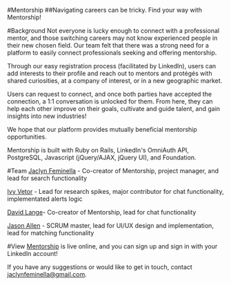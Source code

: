 #Mentorship
##Navigating careers can be tricky. Find your way with Mentorship!

#Background
Not everyone is lucky enough to connect with a professional mentor, and those switching careers may not know experienced people in their new chosen field. Our team felt that there was a strong need for a platform to easily connect professionals seeking and offering mentorship.

Through our easy registration process (facilitated by LinkedIn), users can add interests to their profile and reach out to mentors and protégés with shared curiosities, at a company of interest, or in a new geographic market.

Users can request to connect, and once both parties have accepted the connection, a 1:1 conversation is unlocked for them. From here, they can help each other improve on their goals, cultivate and guide talent, and gain insights into new industries!

We hope that our platform provides mutually beneficial mentorship opportunities.

Mentorship is built with Ruby on Rails, LinkedIn's OmniAuth API, PostgreSQL, Javascript (jQuery/AJAX, jQuery UI), and Foundation.

#Team
[Jaclyn Feminella](https://github.com/jacfem) - Co-creator of Mentorship, project manager, and lead for search functionality

[Ivy Vetor](https://github.com/IvyVetor) - Lead for research spikes, major contributor for chat functionality, implementated alerts logic 

[David Lange](https://github.com/d-lange)- Co-creator of Mentorship, lead for chat functionality

[Jason Allen](https://github.com/jasonallenphotography) - SCRUM master, lead for UI/UX design and implementation, lead for matching functionality


#View
[Mentorship](www.mentorship-app.com) is live online, and you can sign up and sign in with your LinkedIn account!

If you have any suggestions or would like to get in touch, contact jaclynfeminella@gmail.com.
